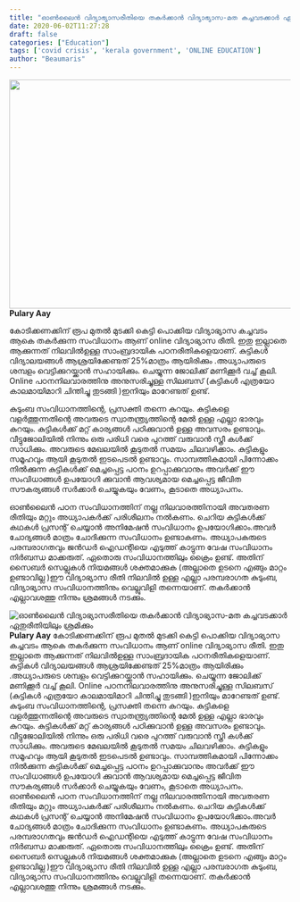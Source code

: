 ```yaml
---
title: "ഓൺലൈൻ വിദ്യാഭ്യാസരീതിയെ തകർക്കാൻ വിദ്യാഭ്യാസ-മത കച്ചവടക്കാർ ഏതുരീതിയിലും ശ്രമിക്കും"
date: 2020-06-02T11:27:28
draft: false
categories: ["Education"]
tags: ['covid crisis', 'kerala government', 'ONLINE EDUCATION']
author: "Beaumaris"
---
```


<a href="https://wordpress-972788-3403151.cloudwaysapps.com/pulary-aay-post-about-online-education/275973/rr-1227" rel="attachment wp-att-275974"><img class="alignleft size-full wp-image-275974" src="https://cdn.boolokam.com/articles/2020/06/rr-31.jpg" alt="" width="784" height="410" /></a><strong>Pulary Aay</strong>

കോടിക്കണക്കിന് രൂപ മുതൽ മുടക്കി കെട്ടി പൊക്കിയ വിദ്യാഭ്യാസ കച്ചവടം ആകെ തകർക്കുന്ന സംവിധാനം ആണ് online വിദ്യാഭ്യാസ രീതി. ഇതു ഇല്ലാതെ ആക്കുന്നത് നിലവിൽഉള്ള സാംബ്രദായിക പഠനരീതികളെയാണ്. കുട്ടികൾ വിദ്യാലയങ്ങൾ ആശ്രയിക്കേണ്ടത് 25%മാത്രം ആയിരിക്കും .അധ്യാപരുടെ ശമ്പളം വെട്ടിക്കുറയ്ക്കാൻ സഹായിക്കും. ചെയ്യുന്ന ജോലിക്ക് മണിക്കൂർ വച്ച് കൂലി.
Online പഠനനിലവാരത്തിനു അനുസരിച്ചുള്ള സിലബസ് (കുട്ടികൾ എത്രയോ കാലമായിമാറി ചിന്തിച്ചു തുടങ്ങി )ഇനിയും മാറേണ്ടത് ഉണ്ട്.

കുടുംബ സംവിധാനത്തിന്റെ, പ്രസക്തി തന്നെ കുറയും. കുട്ടികളെ വളർത്തുന്നതിന്റെ അവരുടെ സ്വാതന്ത്ര്യത്തിന്റെ മേൽ ഉള്ള എല്ലാ ഭാരവും കുറയും. കുട്ടികൾക്ക് മറ്റ് കാര്യങ്ങൾ പഠിക്കുവാൻ ഉള്ള അവസരം ഉണ്ടാവും. വീട്ടുജോലിയിൽ നിന്നും ഒരു പരിധി വരെ പുറത്ത് വരുവാൻ സ്ത്രീ കൾക്ക് സാധിക്കും. അവരുടെ മേഖലയിൽ കൂടുതൽ സമയം ചിലവഴിക്കാം. കുട്ടികളും സമൂഹവും ആയി കൂടുതൽ ഇടപെടൽ ഉണ്ടാവും. സാമ്പത്തികമായി പിന്നോക്കം നിൽക്കുന്ന കുട്ടികൾക്ക് മെച്ചപ്പെട്ട പഠനം ഉറപ്പാക്കുവാനും അവർക്ക് ഈ സംവിധാങ്ങൾ ഉപയോഗി ക്കുവാൻ ആവശ്യമായ മെച്ചപ്പെട്ട ജീവിത സൗകര്യങ്ങൾ സർക്കാർ ചെയ്യുകയും വേണം, കൂടാതെ അധ്യാപനം.

ഓൺലൈൻ പഠന സംവിധാനത്തിന് നല്ല നിലവാരത്തിനായി അവതരണ രീതിയും മറ്റും അധ്യാപകർക്ക് പരിശീലനം നൽകണം. ചെറിയ കുട്ടികൾക്ക് കഥകൾ പ്രസന്റ് ചെയ്യാൻ അനിമേഷൻ സംവിധാനം ഉപയോഗിക്കാം.അവർ ചോദ്യങ്ങൾ മാത്രം ചോദിക്കുന്ന സംവിധാനം ഉണ്ടാകണം. അധ്യാപകരുടെ പരമ്പരാഗതവും ജൻഡർ ഐഡന്റിയെ എടുത്ത് കാട്ടുന്ന വേഷ സംവിധാനം നിർബന്ധ മാക്കരുത്. ഏതൊരു സംവിധാനത്തിലും ക്രൈം ഉണ്ട്. അതിന് സൈബർ സെല്ലുകൾ നിയമങ്ങൾ ശക്തമാക്കുക (അല്ലാതെ ഉടനെ എങ്ങും മാറ്റം ഉണ്ടാവില്ല )ഈ വിദ്യാഭ്യാസ രീതി നിലവിൽ ഉള്ള എല്ലാ പരമ്പരാഗത കുടുംബ, വിദ്യാഭ്യാസ സംവിധാനത്തിനും വെല്ലുവിളി തന്നെയാണ്. തകർക്കാൻ എല്ലാവശത്തു നിന്നും ശ്രമങ്ങൾ നടക്കും.


![ഓൺലൈൻ വിദ്യാഭ്യാസരീതിയെ തകർക്കാൻ വിദ്യാഭ്യാസ-മത കച്ചവടക്കാർ ഏതുരീതിയിലും ശ്രമിക്കും](https://cdn.boolokam.com/articles/2020/06/rr-31.jpg)[](https://wordpress-972788-3403151.cloudwaysapps.com/pulary-aay-post-about-online-education/275973/rr-1227)**Pulary Aay** കോടിക്കണക്കിന് രൂപ മുതൽ മുടക്കി കെട്ടി പൊക്കിയ വിദ്യാഭ്യാസ കച്ചവടം ആകെ തകർക്കുന്ന സംവിധാനം ആണ് online വിദ്യാഭ്യാസ രീതി. ഇതു ഇല്ലാതെ ആക്കുന്നത് നിലവിൽഉള്ള സാംബ്രദായിക പഠനരീതികളെയാണ്. കുട്ടികൾ വിദ്യാലയങ്ങൾ ആശ്രയിക്കേണ്ടത് 25%മാത്രം ആയിരിക്കും .അധ്യാപരുടെ ശമ്പളം വെട്ടിക്കുറയ്ക്കാൻ സഹായിക്കും. ചെയ്യുന്ന ജോലിക്ക് മണിക്കൂർ വച്ച് കൂലി. Online പഠനനിലവാരത്തിനു അനുസരിച്ചുള്ള സിലബസ് (കുട്ടികൾ എത്രയോ കാലമായിമാറി ചിന്തിച്ചു തുടങ്ങി )ഇനിയും മാറേണ്ടത് ഉണ്ട്. കുടുംബ സംവിധാനത്തിന്റെ, പ്രസക്തി തന്നെ കുറയും. കുട്ടികളെ വളർത്തുന്നതിന്റെ അവരുടെ സ്വാതന്ത്ര്യത്തിന്റെ മേൽ ഉള്ള എല്ലാ ഭാരവും കുറയും. കുട്ടികൾക്ക് മറ്റ് കാര്യങ്ങൾ പഠിക്കുവാൻ ഉള്ള അവസരം ഉണ്ടാവും. വീട്ടുജോലിയിൽ നിന്നും ഒരു പരിധി വരെ പുറത്ത് വരുവാൻ സ്ത്രീ കൾക്ക് സാധിക്കും. അവരുടെ മേഖലയിൽ കൂടുതൽ സമയം ചിലവഴിക്കാം. കുട്ടികളും സമൂഹവും ആയി കൂടുതൽ ഇടപെടൽ ഉണ്ടാവും. സാമ്പത്തികമായി പിന്നോക്കം നിൽക്കുന്ന കുട്ടികൾക്ക് മെച്ചപ്പെട്ട പഠനം ഉറപ്പാക്കുവാനും അവർക്ക് ഈ സംവിധാങ്ങൾ ഉപയോഗി ക്കുവാൻ ആവശ്യമായ മെച്ചപ്പെട്ട ജീവിത സൗകര്യങ്ങൾ സർക്കാർ ചെയ്യുകയും വേണം, കൂടാതെ അധ്യാപനം. ഓൺലൈൻ പഠന സംവിധാനത്തിന് നല്ല നിലവാരത്തിനായി അവതരണ രീതിയും മറ്റും അധ്യാപകർക്ക് പരിശീലനം നൽകണം. ചെറിയ കുട്ടികൾക്ക് കഥകൾ പ്രസന്റ് ചെയ്യാൻ അനിമേഷൻ സംവിധാനം ഉപയോഗിക്കാം.അവർ ചോദ്യങ്ങൾ മാത്രം ചോദിക്കുന്ന സംവിധാനം ഉണ്ടാകണം. അധ്യാപകരുടെ പരമ്പരാഗതവും ജൻഡർ ഐഡന്റിയെ എടുത്ത് കാട്ടുന്ന വേഷ സംവിധാനം നിർബന്ധ മാക്കരുത്. ഏതൊരു സംവിധാനത്തിലും ക്രൈം ഉണ്ട്. അതിന് സൈബർ സെല്ലുകൾ നിയമങ്ങൾ ശക്തമാക്കുക (അല്ലാതെ ഉടനെ എങ്ങും മാറ്റം ഉണ്ടാവില്ല )ഈ വിദ്യാഭ്യാസ രീതി നിലവിൽ ഉള്ള എല്ലാ പരമ്പരാഗത കുടുംബ, വിദ്യാഭ്യാസ സംവിധാനത്തിനും വെല്ലുവിളി തന്നെയാണ്. തകർക്കാൻ എല്ലാവശത്തു നിന്നും ശ്രമങ്ങൾ നടക്കും.
